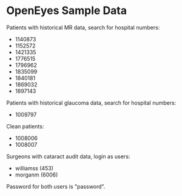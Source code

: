 # OpenEyes Sample Data

Patients with historical MR data, search for hospital numbers:

* 1140873
* 1152572
* 1421335
* 1776515
* 1796962
* 1835099
* 1840181
* 1869032
* 1897143

Patients with historical glaucoma data, search for hospital numbers:

* 1009797

Clean patients:
* 1008006
* 1008007

Surgeons with cataract audit data, login as users:

* williamss (453)
* morganm (6006)

Password for both users is "password".

